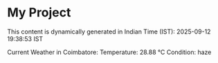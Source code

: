# My Project

This content is dynamically generated in Indian Time (IST): 2025-09-12 19:38:53 IST


Current Weather in Coimbatore:
Temperature: 28.88 °C
Condition: haze
